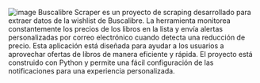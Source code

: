 ![image](https://github.com/user-attachments/assets/33557cce-16e1-4853-af51-1930342acbd9)
Buscalibre Scraper es un proyecto de scraping desarrollado para extraer datos de la wishlist de Buscalibre. La herramienta monitorea constantemente los precios de los libros en la lista y envía alertas personalizadas por correo electrónico cuando detecta una reducción de precio. Esta aplicación está diseñada para ayudar a los usuarios a aprovechar ofertas de libros de manera eficiente y rápida. El proyecto está construido con Python y permite una fácil configuración de las notificaciones para una experiencia personalizada.
